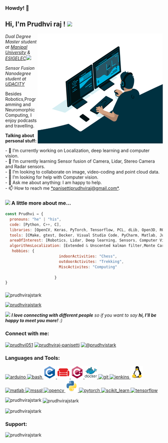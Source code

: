 ### Howdy! 👋


<h2> Hi, I'm Prudhvi raj ! <img src="https://media0.giphy.com/media/h8DFOyjseuTiXdnTlI/200w.webp?cid=ecf05e47g1mlr0rt1j8fchf2rdwsb7803mwef3ofyfrsw5d2&rid=200w.webp&ct=sI" width="50"></h2>
<img align='right' src="code.gif" width="400" height ="350">
<p><em>Dual Degree Master student at <a href="https://manipal.edu/sois.html">Manipal University</a><a> & </a><a href="https://www.esigelec.fr/fr">ESIGELEC</a><img src="https://media.giphy.com/media/fYSnHlufseco8Fh93Z/giphy.gif" width="30">
</em></p>
<p><em>Sensor Fusion Nanodegree student at <a href="https://www.udacity.com/">UDACITY</a><a> 
</em></p>
<p>Besides Robotics,Programming and Neuromorphic Computing, I enjoy podcasts and travelling. </p>
<p><b>Talking about personal stuff:</b></p>
<p>
- 🔭 I’m currently working on Localization, deep learning and computer vision. <br/>
- 🌱 I’m currently learning Sensor fusion of Camera, Lidar, Stereo Camera and Radar sensors. <br/>
- 👯 I’m looking to collaborate on image, video-coding and point cloud data. <br/>
- 🤔 I’m looking for help with Computer vision. <br/>
- 💬 Ask me about anything: I am happy to help. <br/>
- 📫 How to reach me <a href="mailto:panisettiprudhviraj@gmail.com">*panisettiprudhviraj@gmail.com*</a>.
</p>

### <img src="https://media.giphy.com/media/VgCDAzcKvsR6OM0uWg/giphy.gif" width="50"> A little more about me...  

```javascript
const Prudhvi = {
  pronouns: "he" | "his",
  code: [Python, C++, C],
  libraries: [OpenCV, Keras, PyTorch, Tensorflow, PCL, dLib, Open3D, ROS],
  tools: [CMake, gtest, Docker, Visual Studio Code, PyCharm, Matlab, Jupyter],
  areaOfInterest: [Robotics, Lidar, Deep learning, Sensors, Computer Vision, Autonomous Driving, Data Science, Machine Learning],
  algorithmsLocalization: [Extended & Unscented kalman filter,Monte Carlo],
   hobbies: {
                        indoorActivities: "Chess",
                        outdoorActivites: "Trekking",
                        MiscActivites: "Computing"
                        
                      }
}
```
<h3 align="center"></h3>

<p align="left"> <img src="https://komarev.com/ghpvc/?username=prudhvirajstark&label=Profile%20views&color=0e75b6&style=flat" alt="prudhvirajstark" /> </p>

<p align="left"> <a href="https://github.com/ryo-ma/github-profile-trophy"><img src="https://github-profile-trophy.vercel.app/?username=prudhvirajstark" alt="prudhvirajstark" /></a> </p>



<img src="https://media.giphy.com/media/LnQjpWaON8nhr21vNW/giphy.gif" width="60"> <em><b>I love connecting with different people</b> so if you want to say <b>hi, I'll be happy to meet you more!</b> :)</em>



<!-- # Blogs posts -->
<!-- BLOG-POST-LIST:START -->
<!-- BLOG-POST-LIST:END -->

<h3 align="left">Connect with me:</h3>
<p align="left">
 <a href="https://twitter.com/prudhvi051" target="blank"><img align="center" src="https://raw.githubusercontent.com/rahuldkjain/github-profile-readme-generator/master/src/images/icons/Social/twitter.svg" alt="prudhvi051" height="30" width="40" /></a>
<a href="https://www.linkedin.com/in/prudhviraj-panisetti/" target="blank"><img align="center" src="https://img.shields.io/badge/LinkedIn-0077B5?style=for-the-badge&logo=linkedin&logoColor=white" alt="prudhviraj-panisetti" height="30" width="80" /></a>
<a href="https://medium.com/@prudhvistark" target="blank"><img align="center" src="https://raw.githubusercontent.com/rahuldkjain/github-profile-readme-generator/master/src/images/icons/Social/medium.svg" alt="@prudhvistark" height="30" width="40" /></a>
</p>

<h3 align="left">Languages and Tools:</h3>
<p align="left"> <a href="https://www.arduino.cc/" target="_blank"> <img src="https://cdn.worldvectorlogo.com/logos/arduino-1.svg" alt="arduino" width="40" height="40"/> </a> <a href="https://www.gnu.org/software/bash/" target="_blank"> <img src="https://www.vectorlogo.zone/logos/gnu_bash/gnu_bash-icon.svg" alt="bash" width="40" height="40"/> </a> <a href="https://www.cprogramming.com/" target="_blank"> <img src="https://raw.githubusercontent.com/devicons/devicon/master/icons/c/c-original.svg" alt="c" width="40" height="40"/> </a> <a href="https://couchdb.apache.org/" target="_blank"> <img src="https://raw.githubusercontent.com/devicons/devicon/0d6c64dbbf311879f7d563bfc3ccf559f9ed111c/icons/couchdb/couchdb-original.svg" alt="couchdb" width="40" height="40"/> </a> <a href="https://www.w3schools.com/cpp/" target="_blank"> <img src="https://raw.githubusercontent.com/devicons/devicon/master/icons/cplusplus/cplusplus-original.svg" alt="cplusplus" width="40" height="40"/> </a> <a href="https://www.docker.com/" target="_blank"> <img src="https://raw.githubusercontent.com/devicons/devicon/master/icons/docker/docker-original-wordmark.svg" alt="docker" width="40" height="40"/> </a> <a href="https://git-scm.com/" target="_blank"> <img src="https://www.vectorlogo.zone/logos/git-scm/git-scm-icon.svg" alt="git" width="40" height="40"/> </a> <a href="https://www.jenkins.io" target="_blank"> <img src="https://www.vectorlogo.zone/logos/jenkins/jenkins-icon.svg" alt="jenkins" width="40" height="40"/> </a> <a href="https://www.linux.org/" target="_blank"> <img src="https://raw.githubusercontent.com/devicons/devicon/master/icons/linux/linux-original.svg" alt="linux" width="40" height="40"/> </a> <a href="https://www.mathworks.com/" target="_blank"> <img src="https://upload.wikimedia.org/wikipedia/commons/2/21/Matlab_Logo.png" alt="matlab" width="40" height="40"/> </a> <a href="https://www.microsoft.com/en-us/sql-server" target="_blank"> <img src="https://www.svgrepo.com/show/303229/microsoft-sql-server-logo.svg" alt="mssql" width="40" height="40"/> </a> <a href="https://opencv.org/" target="_blank"> <img src="https://www.vectorlogo.zone/logos/opencv/opencv-icon.svg" alt="opencv" width="40" height="40"/> </a> <a href="https://www.python.org" target="_blank"> <img src="https://raw.githubusercontent.com/devicons/devicon/master/icons/python/python-original.svg" alt="python" width="40" height="40"/> </a> <a href="https://pytorch.org/" target="_blank"> <img src="https://www.vectorlogo.zone/logos/pytorch/pytorch-icon.svg" alt="pytorch" width="40" height="40"/> </a> <a href="https://scikit-learn.org/" target="_blank"> <img src="https://upload.wikimedia.org/wikipedia/commons/0/05/Scikit_learn_logo_small.svg" alt="scikit_learn" width="40" height="40"/> </a> <a href="https://www.tensorflow.org" target="_blank"> <img src="https://www.vectorlogo.zone/logos/tensorflow/tensorflow-icon.svg" alt="tensorflow" width="40" height="40"/> </a> </p>



<p><img align="left" src="https://github-readme-stats.vercel.app/api/top-langs?username=prudhvirajstark&show_icons=true&locale=en&layout=compact" alt="prudhvirajstark" /></p>

<p>&nbsp;<img align="center" src="https://github-readme-stats.vercel.app/api?username=prudhvirajstark&show_icons=true&locale=en" alt="prudhvirajstark" /></p>

<p><img align="center" src="https://github-readme-streak-stats.herokuapp.com/?user=prudhvirajstark&" alt="prudhvirajstark" /></p>


<h3 align="left">Support:</h3>
<p><a href="https://www.buymeacoffee.com/prudhvirajstark"> <img align="left" src="https://cdn.buymeacoffee.com/buttons/v2/default-yellow.png" height="50" width="210" alt="prudhvirajstark" /></a></p><br><br>
